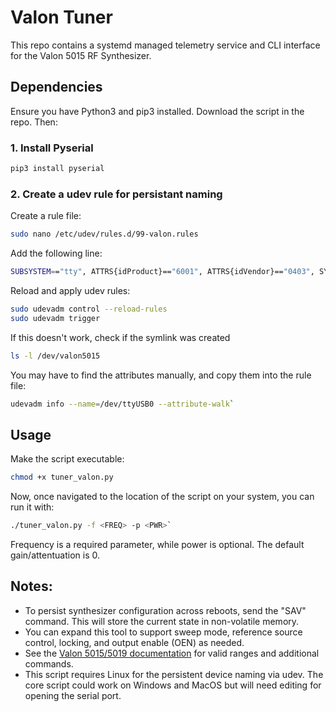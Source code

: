 # Valon Tuner
This repo contains a systemd managed telemetry service and CLI interface for the Valon 5015 RF Synthesizer.

## Dependencies
Ensure you have Python3 and pip3 installed. Download the script in the repo. Then:
### 1. Install Pyserial
```bash
pip3 install pyserial
```
### 2. Create a udev rule for persistant naming
Create a rule file:
```bash
sudo nano /etc/udev/rules.d/99-valon.rules
```
Add the following line:
```bash
SUBSYSTEM=="tty", ATTRS{idProduct}=="6001", ATTRS{idVendor}=="0403", SYMLINK+="valon5015"
```
Reload and apply udev rules:
```bash
sudo udevadm control --reload-rules
sudo udevadm trigger
```

If this doesn't work, check if the symlink was created
```bash
ls -l /dev/valon5015
```
You may have to find the attributes manually, and copy them into the rule file:
```bash
udevadm info --name=/dev/ttyUSB0 --attribute-walk`
```

## Usage
Make the script executable:
```bash
chmod +x tuner_valon.py
```
Now, once navigated to the location of the script on your system, you can run it with:
```bash
./tuner_valon.py -f <FREQ> -p <PWR>`
```
Frequency is a required parameter, while power is optional. The default gain/attentuation 
is 0.

## Notes:
- To persist synthesizer configuration across reboots, send the "SAV" command. This will store the current state in non-volatile memory.
- You can expand this tool to support sweep mode, reference source control, locking, and output enable (OEN) as needed.
- See the [Valon 5015/5019 documentation](https://www.valonrf.com/5015-customer-downloads.html) for valid ranges and additional commands.
- This script requires Linux for the persistent device naming via udev. The core script could work on Windows and MacOS but will need editing for opening the serial port.